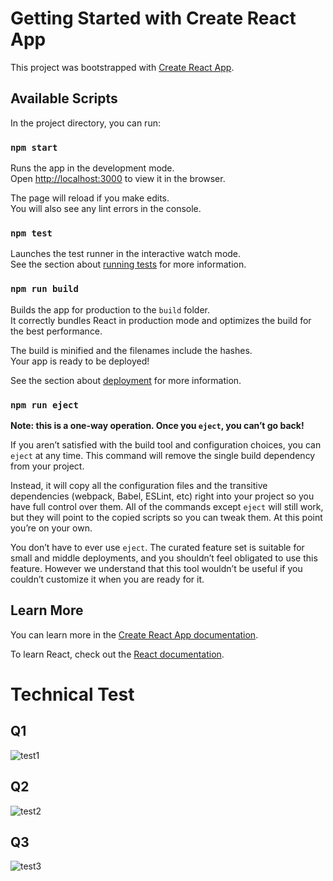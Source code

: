 # Getting Started with Create React App

This project was bootstrapped with [Create React App](https://github.com/facebook/create-react-app).

## Available Scripts

In the project directory, you can run:

### `npm start`

Runs the app in the development mode.\
Open [http://localhost:3000](http://localhost:3000) to view it in the browser.

The page will reload if you make edits.\
You will also see any lint errors in the console.

### `npm test`

Launches the test runner in the interactive watch mode.\
See the section about [running tests](https://facebook.github.io/create-react-app/docs/running-tests) for more information.

### `npm run build`

Builds the app for production to the `build` folder.\
It correctly bundles React in production mode and optimizes the build for the best performance.

The build is minified and the filenames include the hashes.\
Your app is ready to be deployed!

See the section about [deployment](https://facebook.github.io/create-react-app/docs/deployment) for more information.

### `npm run eject`

**Note: this is a one-way operation. Once you `eject`, you can’t go back!**

If you aren’t satisfied with the build tool and configuration choices, you can `eject` at any time. This command will remove the single build dependency from your project.

Instead, it will copy all the configuration files and the transitive dependencies (webpack, Babel, ESLint, etc) right into your project so you have full control over them. All of the commands except `eject` will still work, but they will point to the copied scripts so you can tweak them. At this point you’re on your own.

You don’t have to ever use `eject`. The curated feature set is suitable for small and middle deployments, and you shouldn’t feel obligated to use this feature. However we understand that this tool wouldn’t be useful if you couldn’t customize it when you are ready for it.

## Learn More

You can learn more in the [Create React App documentation](https://facebook.github.io/create-react-app/docs/getting-started).

To learn React, check out the [React documentation](https://reactjs.org/).


# Technical Test

## Q1

<img src="https://github-production-user-asset-6210df.s3.amazonaws.com/39787908/311941813-06ec4cff-2c6b-410a-89e0-4ca78a0dbc72.png?X-Amz-Algorithm=AWS4-HMAC-SHA256&X-Amz-Credential=AKIAVCODYLSA53PQK4ZA%2F20240312%2Fus-east-1%2Fs3%2Faws4_request&X-Amz-Date=20240312T043453Z&X-Amz-Expires=300&X-Amz-Signature=2424882158930e01d3bf0f8acfa2c3530e6eddd33156876c9f6782f77999b083&X-Amz-SignedHeaders=host&actor_id=39787908&key_id=0&repo_id=612005972" alt="test1"/>

## Q2

<img src="https://github-production-user-asset-6210df.s3.amazonaws.com/39787908/311942888-6cd3c470-ca68-4b09-bd6b-fcbe216eded3.png?X-Amz-Algorithm=AWS4-HMAC-SHA256&X-Amz-Credential=AKIAVCODYLSA53PQK4ZA%2F20240312%2Fus-east-1%2Fs3%2Faws4_request&X-Amz-Date=20240312T044121Z&X-Amz-Expires=300&X-Amz-Signature=3f0ae34a2f5df53d5da51dc45692f4950efea7ba37de51002fbb7e48236a4627&X-Amz-SignedHeaders=host&actor_id=39787908&key_id=0&repo_id=770742810" alt="test2"/>

## Q3

<img src="https://github-production-user-asset-6210df.s3.amazonaws.com/39787908/311941478-54400ec3-d2f8-4504-a30d-de533e88dc52.png?X-Amz-Algorithm=AWS4-HMAC-SHA256&X-Amz-Credential=AKIAVCODYLSA53PQK4ZA%2F20240312%2Fus-east-1%2Fs3%2Faws4_request&X-Amz-Date=20240312T043309Z&X-Amz-Expires=300&X-Amz-Signature=b361704b721b0686a8dcc6b79059d635ff4ead069a49c90c5a4062601bcc438c&X-Amz-SignedHeaders=host&actor_id=39787908&key_id=0&repo_id=612005972" alt="test3"/>

